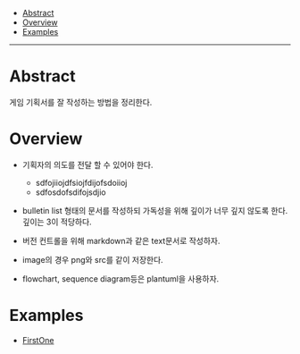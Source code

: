 - [Abstract](#abstract)
- [Overview](#overview)
- [Examples](#examples)

-----

# Abstract

게임 기획서를 잘 작성하는 방법을 정리한다.

# Overview

* 기획자의 의도를 전달 할 수 있어야 한다.
  * sdfojiiojdfsiojfdijofsdoiioj
  * sdfosdofsdifojsdjio
      
* bulletin list 형태의 문서를 작성하되 가독성을 위해 깊이가 너무 깊지
않도록 한다.  깊이는 3이 적당하다.

* 버전 컨트롤을 위해 markdown과 같은 text문서로 작성하자.

* image의 경우 png와 src를 같이 저장한다.

* flowchart, sequence diagram등은 plantuml을 사용하자.

# Examples

* [FirstOne](firstone.md)
